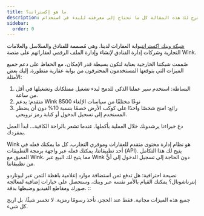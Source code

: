 ```yaml
---
title: ما هو إكسترانت؟
description: تشرح لك هذه المقالة كل ما تحتاج إلى معرفته للبدء في استخدام Wink كفندق.
sidebar:
  order: 0
---
```

[شبكة وينك إكسترانت](https://extranet.wink.travel)بوابة العقارات لدينا. وهي مُصممة للفنادق والسلاسل والعلامات التجارية وشركات إدارة الفنادق لإنشاء وإدارة الملف الرقمي لعقاراتهم على منصة Wink.

صُممت شبكتنا الخارجية بعناية لتكون بسيطة قدر الإمكان، مع الحفاظ على دعم جميع الميزات التي يتوقعها المستخدمون المحترفون من بوابة عقارية متطورة. إليك بعض الأمثلة:

1. البساطة: استخدم سير عملنا الذكي للدمج لبدء تشغيل ممتلكاتك وتشغيلها في أقل من ساعة.
2. متقدم: يدعم Wink 8500 نوعًا مختلفًا من سياسات الإلغاء
3. رائع: امنح شخصًا واحدًا على كوكب الأرض خصمًا بنسبة 10% دون أن يضطر المستخدم إلى تسجيل الدخول أو كتابة رمز ترويجي.

دع خبراءنا يرشدونك خلال العملية بأكملها. عندما تشعر بالراحة الكافية... ابدأ العمل بمفردك.

Wink هو نظام إدارة محتوى متقدم للعقارات وموفري التجارب. كل ما يمكنك فعله في أحد تطبيقاتنا، يمكنك فعله عبر واجهة برمجة التطبيقات (API). يتيح لك هذا التكامل العميق مع Wink، مما يتيح لك البيع عبر Wink دون الحاجة إلى تسجيل الدخول إلى أيٍّ من تطبيقاتنا.

نصيحة احترافية: هل تدفع ثمن استضافة موارد إعلامية باهظة الثمن عبر ليوناردو إنترناشونال؟ يمكنك القيام بالأمر نفسه عبر وينك، وستحصل على خيارات إضافية لمعالجة صورك ومقاطع الفيديو وضبطها بدقة.
::

جميع هذه الميزات مجانية. فقط عند الحجز، نأخذ رسومًا رمزية. لا تخسر شيئًا، بل اربح كل شيء.


